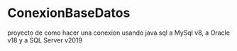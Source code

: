 # ConexionBaseDatos
proyecto de como hacer una conexion usando java.sql a MySql v8, a Oracle v18 y a SQL Server v2019
